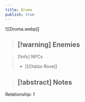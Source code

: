 ```yaml
---
title: Druma
publish: true
---
```

![[Druma.webp]]
> [!warning] Enemies
> - 

> [!info] NPCs
> - [[Chalzo Rove]]

> [!abstract] Notes
> - 

Relationship: 1